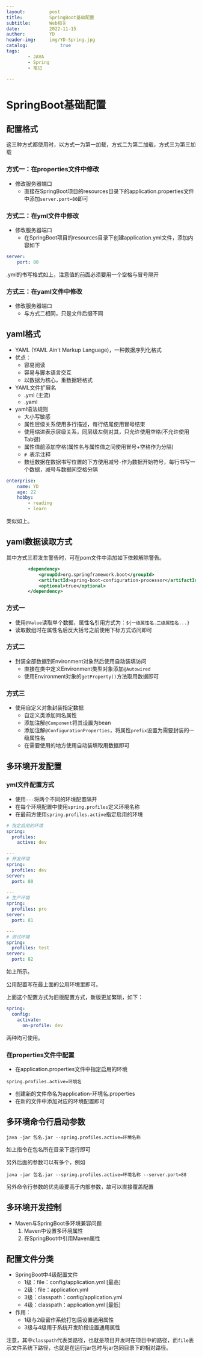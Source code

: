 ```yaml
---
layout:         post
title:          SpringBoot基础配置
subtitle:       Web相关
date:           2022-11-15
auther:         YD
header-img:     img/YD-Spring.jpg
catalog:            true
tags:
        - JAVA
        - Spring
        - 笔记

---
```


# SpringBoot基础配置

## 配置格式

这三种方式都使用时，以方式一为第一加载，方式二为第二加载，方式三为第三加载

### 方式一：在properties文件中修改

* 修改服务器端口
  * 直接在SpringBoot项目的resources目录下的application.properties文件中添加`server.port=80`即可

### 方式二：在yml文件中修改

* 修改服务器端口
  * 在SpringBoot项目的resources目录下创建application.yml文件，添加内容如下

```YAML
server:
    port: 80
```

.yml的书写格式如上，注意值的前面必须要用一个空格与冒号隔开

### 方式三：在yaml文件中修改

* 修改服务器端口
  * 与方式二相同，只是文件后缀不同

## yaml格式

* YAML (YAML Ain't Markup Language)，一种数据序列化格式
* 优点：
  * 容易阅读
  * 容易与脚本语言交互
  * 以数据为核心，重数据轻格式
* YAML文件扩展名
  * .yml (主流)
  * .yaml
* yaml语法规则
  * 大小写敏感
  * 属性层级关系使用多行描述，每行结尾使用冒号结束
  * 使用缩进表示层级关系，同层级左侧对其，只允许使用空格(不允许使用Tab键)
  * 属性值前添加空格(属性名与属性值之间使用冒号+空格作为分隔)
  * `# `表示注释
  * 数组数据在数据书写位置的下方使用减号`-`作为数据开始符号，每行书写一个数据，减号与数据间空格分隔

```YAML
enterprise:
    name: YD
    age: 22
    hobby:
        - reading
        - learn
```

类似如上。

## yaml数据读取方式

其中方式三若发生警告时，可在pom文件中添加如下依赖解除警告。

```XML
        <dependency>
            <groupId>org.springframework.boot</groupId>
            <artifactId>spring-boot-configuration-processor</artifactId>
            <optional>true</optional>
        </dependency>
```

### 方式一

* 使用`@Value`读取单个数据，属性名引用方式为：`${一级属性名.二级属性名...}`
* 读取数组时在属性名后反大括号之前使用下标方式访问即可

### 方式二

* 封装全部数据到Environment对象然后使用自动装填访问
  * 直接在类中定义Environment类型对象添加`@Autowired`
  * 使用Environment对象的`getProperty()`方法取用数据即可

### 方式三

* 使用自定义对象封装指定数据
  * 自定义类添加同名属性
  * 添加注解`@Component`将其设置为bean
  * 添加注解`@ConfigurationProperties`，将属性`prefix`设置为需要封装的一级属性名
  * 在需要使用的地方使用自动装填取用数据即可

## 多环境开发配置

### yml文件配置方式

* 使用`---`将两个不同的环境配置隔开
* 在每个环境配置中使用`spring.profiles`定义环境名称
* 在最前方使用`spring.profiles.active`指定启用的环境

```YAML
# 指定启用的环境
spring:
  profiles:
    active: dev

---
# 开发环境
spring:
  profiles: dev
server:
  port: 80

---
# 生产环境
spring:
  profiles: pro
server:
  port: 81

---
# 测试环境
spring:
  profiles: test
server:
  port: 82
```

如上所示。

公用配置写在最上面的公用环境里即可。

上面这个配置方式为旧版配置方式，新版更加繁琐，如下：

```YAML
spring:
  config:
    activate:
      on-profile: dev
```

两种均可使用。

### 在properties文件中配置

* 在application.properties文件中指定启用的环境

```JAVA-PROPERTIES
spring.profiles.active=环境名
```

* 创建新的文件命名为application-环境名.properties
* 在新的文件中添加对应的环境配置即可

## 多环境命令行启动参数

`java -jar 包名.jar --spring.profiles.active=环境名称`

如上指令在包名所在目录下运行即可

另外后面的参数可以有多个，例如

`java -jar 包名.jar --spring.profiles.active=环境名称 --server.port=88`

另外命令行参数的优先级要高于内部参数，故可以直接覆盖配置

## 多环境开发控制

* Maven与SpringBoot多环境兼容问题
  1. Maven中设置多环境属性
  2. 在SpringBoot中引用Maven属性

## 配置文件分类

* SpringBoot中4级配置文件
  * 1级：file：config/application.yml [最高]
  * 2级：file：application.yml
  * 3级：classpath：config/application.yml
  * 4级：classpath：application.yml [最低]
* 作用：
  * 1级与2级留作系统打包后设置通用属性
  * 3级与4级用于系统开发阶段设置通用属性

注意，其中`classpath`代表类路径，也就是项目开发时在项目中的路径，而`file`表示文件系统下路径，也就是在运行jar包时与jar包同目录下的相对路径。